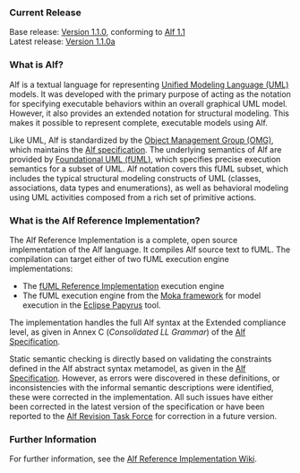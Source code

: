 ### Current Release
Base release: [Version 1.1.0](https://github.com/ModelDriven/Alf-Reference-Implementation/releases/tag/v1.1.0), conforming to [Alf 1.1](http://www.omg.org/spec/ALF/1.1)<br>
Latest release: [Version 1.1.0a](https://github.com/ModelDriven/Alf-Reference-Implementation/releases/tag/v1.1.0a)

### What is Alf?

Alf is a textual language for representing [Unified Modeling Language (UML)](http://www.uml.org) models. It was developed with the primary purpose of acting as the notation for specifying executable behaviors within an overall graphical UML model. However, it also provides an extended notation for structural modeling. This makes it possible to represent complete, executable models using Alf.

Like UML, Alf is standardized by the [Object Management Group (OMG)](http://www.omg.org), which maintains the [Alf specification](http://www.omg.org/spec/ALF). The underlying semantics of Alf are provided by [Foundational UML (fUML)](http://www.omg.org/spec/FUML), which specifies precise execution semantics for a subset of UML. Alf notation covers this fUML subset, which includes the typical structural modeling constructs of UML (classes, associations, data types and enumerations), as well as behavioral modeling using UML activities composed from a rich set of primitive actions.

### What is the Alf Reference Implementation?

The Alf Reference Implementation is a complete, open source implementation of the Alf language. It compiles Alf source text to fUML. The compilation can target either of two fUML execution engine implementations:

* The [fUML Reference Implementation](http://fuml.modeldriven.org) execution engine
* The fUML execution engine from the [Moka framework](http://wiki.eclipse.org/Papyrus/UserGuide/ModelExecution) for model execution in the [Eclipse Papyrus](http://www.eclipse.org/papyrus) tool.

The implementation handles the full Alf syntax at the Extended compliance level, as given in Annex C (*Consolidated LL Grammar*) of the [Alf Specification](http://www.omg.org/spec/ALF/Current).

Static semantic checking is directly based on validating the constraints defined in the Alf abstract syntax metamodel, as given in the [Alf Specification](http://www.omg.org/spec/ALF/Current). However, as errors were discovered in these definitions, or inconsistencies with the informal semantic descriptions were identified, these were corrected in the implementation. All such issues have either been corrected in the latest version of the specification or have been reported to the [Alf Revision Task Force](http://issues.omg.org/issues/task-force/ALF11) for correction in a future version.

### Further Information

For further information, see the [Alf Reference Implementation Wiki](https://github.com/ModelDriven/Alf-Reference-Implementation/wiki).
